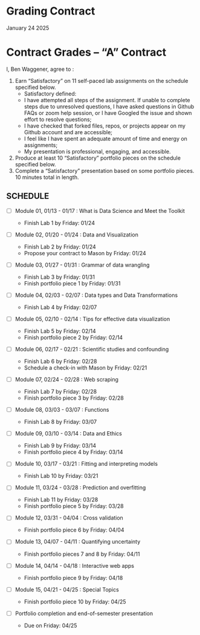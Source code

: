 Grading Contract
================
January 24 2025

<!-- This contract is adapted from Annie Somerville's contract https://github.com/anniehsom -->

# Contract Grades – “A” Contract

I, Ben Waggener, agree to :

1)  Earn “Satisfactory” on 11 self-paced lab assignments on the schedule
    specified below.
    - Satisfactory defined:
    - I have attempted all steps of the assignment. If unable to
      complete steps due to unresolved questions, I have asked questions
      in Github FAQs or zoom help session, or I have Googled the issue
      and shown effort to resolve questions;
    - I have checked that forked files, repos, or projects appear on my
      Github account and are accessible;
    - I feel like I have spent an adequate amount of time and energy on
      assignments;
    - My presentation is professional, engaging, and accessible.
2)  Produce at least 10 “Satisfactory” portfolio pieces on the schedule
    specified below.
3)  Complete a “Satisfactory” presentation based on some portfolio
    pieces. 10 minutes total in length.

## SCHEDULE

- [ ] Module 01, 01/13 - 01/17 : What is Data Science and Meet the
  Toolkit

  - Finish Lab 1 by Friday: 01/24

- [ ] Module 02, 01/20 - 01/24 : Data and Visualization

  - Finish Lab 2 by Friday: 01/24
  - Propose your contract to Mason by Friday: 01/24

- [ ] Module 03, 01/27 - 01/31 : Grammar of data wrangling

  - Finish Lab 3 by Friday: 01/31
  - Finish portfolio piece 1 by Friday: 01/31

- [ ] Module 04, 02/03 - 02/07 : Data types and Data Transformations

  - Finish Lab 4 by Friday: 02/07

- [ ] Module 05, 02/10 - 02/14 : Tips for effective data visualization

  - Finish Lab 5 by Friday: 02/14
  - Finish portfolio piece 2 by Friday: 02/14

- [ ] Module 06, 02/17 - 02/21 : Scientific studies and confounding

  - Finish Lab 6 by Friday: 02/28
  - Schedule a check-in with Mason by Friday: 02/21

- [ ] Module 07, 02/24 - 02/28 : Web scraping

  - Finish Lab 7 by Friday: 02/28
  - Finish portfolio piece 3 by Friday: 02/28

- [ ] Module 08, 03/03 - 03/07 : Functions

  - Finish Lab 8 by Friday: 03/07

- [ ] Module 09, 03/10 - 03/14 : Data and Ethics

  - Finish Lab 9 by Friday: 03/14
  - Finish portfolio piece 4 by Friday: 03/14

- [ ] Module 10, 03/17 - 03/21 : Fitting and interpreting models

  - Finish Lab 10 by Friday: 03/21

- [ ] Module 11, 03/24 - 03/28 : Prediction and overfitting

  - Finish Lab 11 by Friday: 03/28
  - Finish portfolio piece 5 by Friday: 03/28

- [ ] Module 12, 03/31 - 04/04 : Cross validation

  - Finish portfolio piece 6 by Friday: 04/04

- [ ] Module 13, 04/07 - 04/11 : Quantifying uncertainty

  - Finish portfolio pieces 7 and 8 by Friday: 04/11

- [ ] Module 14, 04/14 - 04/18 : Interactive web apps

  - Finish portfolio piece 9 by Friday: 04/18

- [ ] Module 15, 04/21 - 04/25 : Special Topics

  - Finish portfolio piece 10 by Friday: 04/25

- [ ] Portfolio completion and end-of-semester presentation

  - Due on Friday: 04/25
